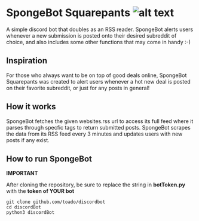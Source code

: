 # SpongeBot Squarepants ![alt text](https://github.com/toado/discordbot/blob/master/reddit_bob.png "SpongeBot Image")

A simple discord bot that doubles as an RSS reader.
SpongeBot alerts users whenever a new submission is posted onto their desired subreddit of choice, 
and also includes some other functions that may come in handy :-)

Inspiration
-
For those who always want to be on top of good deals online, SpongeBot Squarepants was created to alert users whenever a hot new deal is posted on their favorite subreddit, or just for any posts in general!

How it works
-
SpongeBot fetches the given websites.rss url to access its full feed where it parses through specfic tags to return submitted posts. SpongeBot scrapes the data from its RSS feed every 3 minutes and updates users with new posts if any exist.

How to run SpongeBot
-

**IMPORTANT** 


After cloning the repository, be sure to replace the string in **botToken.py** with the **token of YOUR bot**
```
git clone github.com/toado/discordbot
cd discordBot
python3 discordBot
```

